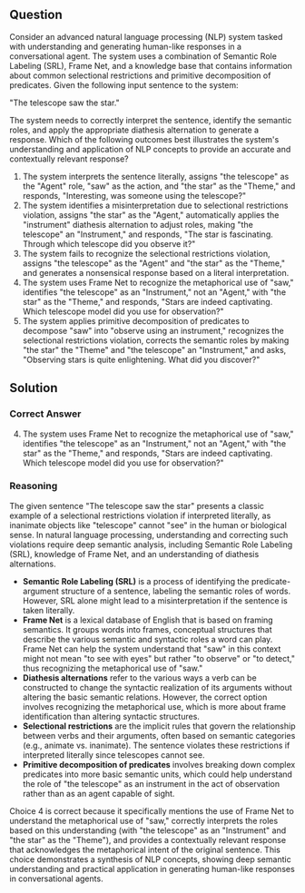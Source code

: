## Question
Consider an advanced natural language processing (NLP) system tasked with understanding and generating human-like responses in a conversational agent. The system uses a combination of Semantic Role Labeling (SRL), Frame Net, and a knowledge base that contains information about common selectional restrictions and primitive decomposition of predicates. Given the following input sentence to the system:

"The telescope saw the star."

The system needs to correctly interpret the sentence, identify the semantic roles, and apply the appropriate diathesis alternation to generate a response. Which of the following outcomes best illustrates the system's understanding and application of NLP concepts to provide an accurate and contextually relevant response?

1. The system interprets the sentence literally, assigns "the telescope" as the "Agent" role, "saw" as the action, and "the star" as the "Theme," and responds, "Interesting, was someone using the telescope?"
2. The system identifies a misinterpretation due to selectional restrictions violation, assigns "the star" as the "Agent," automatically applies the "instrument" diathesis alternation to adjust roles, making "the telescope" an "Instrument," and responds, "The star is fascinating. Through which telescope did you observe it?"
3. The system fails to recognize the selectional restrictions violation, assigns "the telescope" as the "Agent" and "the star" as the "Theme," and generates a nonsensical response based on a literal interpretation.
4. The system uses Frame Net to recognize the metaphorical use of "saw," identifies "the telescope" as an "Instrument," not an "Agent," with "the star" as the "Theme," and responds, "Stars are indeed captivating. Which telescope model did you use for observation?"
5. The system applies primitive decomposition of predicates to decompose "saw" into "observe using an instrument," recognizes the selectional restrictions violation, corrects the semantic roles by making "the star" the "Theme" and "the telescope" an "Instrument," and asks, "Observing stars is quite enlightening. What did you discover?"

## Solution

### Correct Answer
4. The system uses Frame Net to recognize the metaphorical use of "saw," identifies "the telescope" as an "Instrument," not an "Agent," with "the star" as the "Theme," and responds, "Stars are indeed captivating. Which telescope model did you use for observation?"

### Reasoning
The given sentence "The telescope saw the star" presents a classic example of a selectional restrictions violation if interpreted literally, as inanimate objects like "telescope" cannot "see" in the human or biological sense. In natural language processing, understanding and correcting such violations require deep semantic analysis, including Semantic Role Labeling (SRL), knowledge of Frame Net, and an understanding of diathesis alternations.

- **Semantic Role Labeling (SRL)** is a process of identifying the predicate-argument structure of a sentence, labeling the semantic roles of words. However, SRL alone might lead to a misinterpretation if the sentence is taken literally.
- **Frame Net** is a lexical database of English that is based on framing semantics. It groups words into frames, conceptual structures that describe the various semantic and syntactic roles a word can play. Frame Net can help the system understand that "saw" in this context might not mean "to see with eyes" but rather "to observe" or "to detect," thus recognizing the metaphorical use of "saw."
- **Diathesis alternations** refer to the various ways a verb can be constructed to change the syntactic realization of its arguments without altering the basic semantic relations. However, the correct option involves recognizing the metaphorical use, which is more about frame identification than altering syntactic structures.
- **Selectional restrictions** are the implicit rules that govern the relationship between verbs and their arguments, often based on semantic categories (e.g., animate vs. inanimate). The sentence violates these restrictions if interpreted literally since telescopes cannot see.
- **Primitive decomposition of predicates** involves breaking down complex predicates into more basic semantic units, which could help understand the role of "the telescope" as an instrument in the act of observation rather than as an agent capable of sight.

Choice 4 is correct because it specifically mentions the use of Frame Net to understand the metaphorical use of "saw," correctly interprets the roles based on this understanding (with "the telescope" as an "Instrument" and "the star" as the "Theme"), and provides a contextually relevant response that acknowledges the metaphorical intent of the original sentence. This choice demonstrates a synthesis of NLP concepts, showing deep semantic understanding and practical application in generating human-like responses in conversational agents.